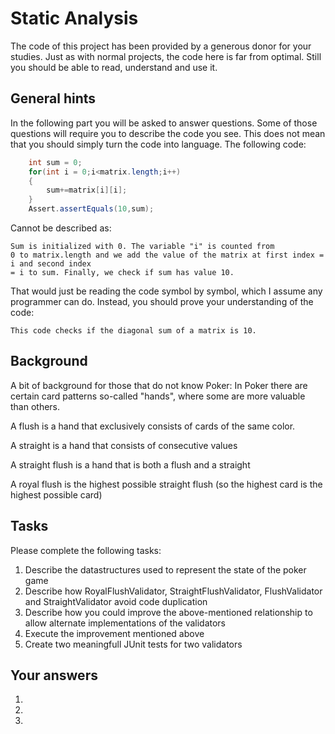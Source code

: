 # Static Analysis

The code of this project has been provided by a generous donor for your studies. Just 
as with normal projects, the code here is far from optimal. Still you should be able to
read, understand and use it. 

## General hints
In the following part you will be asked to answer questions. Some of those questions 
will require you to describe the code you see. This does not mean that you should 
simply turn the code into language. The following code: 

```java
    int sum = 0;
    for(int i = 0;i<matrix.length;i++)
    {
        sum+=matrix[i][i];   
    }
    Assert.assertEquals(10,sum);
```

Cannot be described as: 
```
Sum is initialized with 0. The variable "i" is counted from
0 to matrix.length and we add the value of the matrix at first index = i and second index
= i to sum. Finally, we check if sum has value 10. 
```
That would just be reading the code symbol by symbol, which I assume any programmer can 
do. Instead, you should prove your understanding of the code: 
```
This code checks if the diagonal sum of a matrix is 10. 
```

## Background

A bit of background for those that do not know Poker: In Poker there are certain card
patterns so-called "hands", where some are more valuable than others. 

A flush is a hand that exclusively consists of cards of the same color. 

A straight is a hand that consists of consecutive values

A straight flush is a hand that is both a flush and a straight

A royal flush is the highest possible straight flush (so the highest card is the highest possible card)

## Tasks

Please complete the following tasks: 

1) Describe the datastructures used to represent the state of the poker game
2) Describe how RoyalFlushValidator, StraightFlushValidator, FlushValidator and StraightValidator avoid code duplication
3) Describe how you could improve the above-mentioned relationship to allow alternate implementations of the validators
4) Execute the improvement mentioned above
5) Create two meaningfull JUnit tests for two validators

## Your answers

1)
2)
3)
